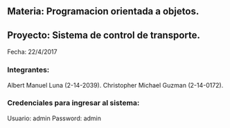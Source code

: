 ## Materia: Programacion orientada a objetos.

## Proyecto: Sistema de control de transporte.

Fecha: 22/4/2017

### Integrantes:
Albert Manuel Luna (2-14-2039).
Christopher Michael Guzman (2-14-0172).

### Credenciales para ingresar al sistema:
Usuario: admin
Password: admin